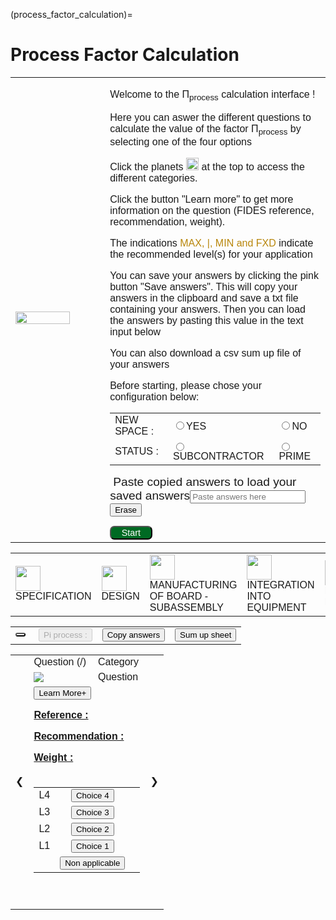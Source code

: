 (process_factor_calculation)=
# Process Factor Calculation 

<div style="width: 100%; height: fit-content;font-family: Arial, Helvetica, sans-serif;">
    <div id="overlay">
        <div class="infoBox">
            <table class="informationGrid">
                <tr>
                    <td width="30%">
                        <img src="pictures/new_astronaut_happy.svg" width="80%" style="margin-top: 20%;" />
                    </td>
                    <td width="70%">
                        <div id="text">
                            <p>Welcome to the Π<sub>process</sub> calculation interface !</p>
                            <p>Here you can aswer the different questions to calculate the value of the factor
                                Π<sub>process</sub> by selecting one of the four options</p>
                            <p>Click the planets <a><img src="pictures/pi_process/emptyPlanet.svg" width="20em" /></a>
                                at
                                the top to access the different categories.</p>
                            <p>Click the button "Learn more" to get more information on the question (FIDES
                                reference,
                                recommendation, weight).</p>
                            <p>The indications <a style="color:darkgoldenrod;">MAX, |, MIN and FXD</a> indicate the
                                recommended level(s) for your application</p>
                            <p>You can save your answers by clicking the pink button "Save answers". This will copy
                                your
                                answers in the clipboard and save a txt file containing your answers.
                                Then you can load the answers by pasting this value in the text input below</p>
                            <p>You can also download a csv sum up file of your answers</p>
                            <div id="modeInput">
                                <p>Before starting, please chose your configuration below:</p>
                                <table id="parameter-table">
                                    <tr class="mode-box">
                                        <td class="parameter-title">NEW SPACE :</td>
                                        <td>
                                            <input type="radio" id="application-choice-yes"
                                                class="application-choice" /><label
                                                for="application-choice-yes">YES</label>
                                        </td>
                                        <td>
                                            <input type="radio" id="application-choice-no"
                                                class="application-choice" /><label
                                                for="application-choice-no">NO</label>
                                        </td>
                                    </tr>
                                    <tr class="status-box">
                                        <td class="parameter-title">STATUS :</td>
                                        <td>
                                            <input type="radio" id="mode-choice-subco" class="mode-choice" /><label
                                                for="mode-choice-subco">SUBCONTRACTOR</label>
                                        </td>
                                        <td>
                                            <input type="radio" id="mode-choice-prime" class="mode-choice" /><label
                                                for="mode-choice-prime">PRIME</label>
                                        </td>
                                    </tr>
                                </table>
                            </div>
                            <div class="answers-input" id="answersInput">
                                <a style="margin-left: 5px; font-size: 1.2em;">Paste copied answers to load your
                                    saved answers</a><input type="text" id="question-load"
                                    placeholder="Paste answers here" /><button
                                    onclick="document.getElementById('question-load').value = ''">Erase</button>
                            </div>
                            <div>
                                <button id="start"
                                    style="width: 20%;font-size: 1.5vw;border-radius: 0.5em;background-color: #006a23;color: white; margin-top: 1em;cursor: pointer;">Start</button>
                                <button id="resume"
                                    style="width: 20%;font-size: 1.5vw;border-radius: 0.5em;background-color: #000000;color: white; margin-top: 1em;cursor: pointer;display: none;">Resume</button>
                            </div>
                        </div>
                    </td>
                </tr>
            </table>
        </div>
    </div>
    <div id="mainDiv">
        <table class="topnav-pi-process">
            <tr>
                <td class="planet" id="planetBox1">
                    <img style="vertical-align:middle; height: 2.5em;" src="pictures/pi_process/emptyPlanet.svg"
                        id="planet1" class="planetPicture">
                    <span id="cat-name-1">SPECIFICATION</span>
                </td>
                <td class="planet" id="planetBox2">
                    <img style="vertical-align:middle; height: 2.5em;" src="pictures/pi_process/emptyPlanet.svg"
                        id="planet2" class="planetPicture">
                    <span id="cat-name-2">DESIGN</span>
                </td>
                <td class="planet" id="planetBox3">
                    <img style="vertical-align:middle; height: 2.5em;" src="pictures/pi_process/emptyPlanet.svg"
                        id="planet3" class="planetPicture">
                    <span id="cat-name-3">MANUFACTURING OF BOARD - SUBASSEMBLY</span>
                </td>
                <td class="planet" id="planetBox4">
                    <img style="vertical-align:middle; height: 2.5em;" src="pictures/pi_process/emptyPlanet.svg"
                        id="planet4" class="planetPicture">
                    <span id="cat-name-4">INTEGRATION INTO EQUIPMENT</span>
                </td>
                <td class="planet" id="planetBox5">
                    <img style="vertical-align:middle; height: 2.5em;" src="pictures/pi_process/emptyPlanet.svg"
                        id="planet5" class="planetPicture">
                    <span id="cat-name-5">INTEGRATION INTO SYSTEM</span>
                </td>
                <td class="planet" id="planetBox6">
                    <img style="vertical-align:middle; height: 2.5em;" src="pictures/pi_process/emptyPlanet.svg"
                        id="planet6" class="planetPicture">
                    <span id="cat-name-6">OPERATION AND MAINTENANCE</span>
                <td class="planet" id="planetBox7">
                    <img style="vertical-align:middle; height: 2.5em;" src="pictures/pi_process/emptyPlanet.svg"
                        id="planet7" class="planetPicture">
                    <span id="cat-name-7">SUPPORT ACTIVITIES</span>
                </td>
            </tr>
        </table>
        <table id="answers-box">
            <tr>
                <td><button
                        style="font-size:24px; border-radius: 20px;background-color: white; color: darkred;margin-right: 5px;cursor: pointer;"
                        title="Help" id="helpPiProcess"><i class="fa fa-question-circle"></i></button><a
                        id="mode-indication" style="text-transform: uppercase;"></a></td>
                <td>
                    <button class="badge" id="pi-process-box" disabled>Pi process : </button>
                </td>
                <td>
                    <button class="extra-interactor" id="copyAnswers">Copy answers <i class="fa fa-download"></i>
                    </button>
                </td>
                <td>
                    <button class="extra-interactor" id="sumUpAnswers">Sum up sheet</button>
                </td>
            </tr>
        </table>
        <table id="quiz">
            <tr>
                <td rowspan="5" id="left-button" class="nav-button">&#10094;</td>
                <td id="questionId">Question <a id="qId"></a> (<a id="qCount"></a>/<a id="qTotal"></a>)</td>
                <td>
                    <div id="myProgress">
                        <span id="category-title">Category</span>
                        <div id="myBar"></div>
                    </div>
                </td>
                <td rowspan="5" id="right-button" class="nav-button">&#10095;</td>
            </tr>
            <tr>
                <td><img src="pictures/new_astronaut.svg" id="astronautPicture" /></td>
                <td id="questionBox">Question</td>
            </tr>
            <tr>
                <td colspan="2">
                    <button type="button" class="collapsible-help" id="learnMore"><i class="fa fa-info-circle"></i> Learn
                        More<span style="float: right;">+</span></button>
                    <div class="content">
                        <div>
                            <p><b><u>Reference : </u></b></p>
                            <p id="number"></p>
                            <p><b><u>Recommendation : </u></b></p>
                            <p id="recommandation"></p>
                            <p><b><u>Weight : </u></b></p>
                            <p id="weight"></p>
                        </div>
                    </div>
                </td>
            </tr>
            <tr>
                <td colspan="2">
                    <table id="choices">
                        <tr class="choice-option">
                            <td class="choice-level">L4</td>
                            <td style="text-align: center;"><button class="choice-description" id="choice4">Choice
                                    4</button></td>
                            <td class="recom" id="recommendation4"></td>
                        </tr>
                        <tr>
                            <td class="choice-level">L3</td>
                            <td style="text-align: center;"><button class="choice-description" id="choice3">Choice
                                    3</button></td>
                            <td class="recom" id="recommendation3"></td>
                        </tr>
                        <tr>
                            <td class="choice-level">L2</td>
                            <td style="text-align: center;"><button class="choice-description" id="choice2">Choice
                                    2</button></td>
                            <td class="recom" id="recommendation2"></td>
                        </tr>
                        <tr>
                            <td class="choice-level">L1</td>
                            <td style="text-align: center;"><button class="choice-description" id="choice1">Choice
                                    1</button></td>
                            <td class="recom" id="recommendation1"></td>
                        </tr>
                        <tr>
                            <td class="choice-level"></td>
                            <td style="text-align: center;"><button class="choice-description-na"
                                    id="not-applicable">Non
                                    applicable</button></td>
                            <td class="recom" id="recommendationNA"></td>
                        </tr>
                    </table>
                </td>
            </tr>
            <tr>
                <td colspan="2">
                    <div>
                        <table id="pages">
                            <tr id="pages-box"></tr>
                        </table>
                    </div>
                </td>
            </tr>
        </table>
    </div>
</div>

<script type="text/javascript" src="../js/questions.js"></script>
<script type="text/javascript" src="../js/comments.js"></script>
<script type="text/javascript" src="../js/recom.js"></script>
<script type="text/javascript" src="../js/pi_process.js"></script>
<script type="text/javascript">runPiProcess();</script>

<script type="text/javascript">
    window.onbeforeunload = function () {
        return "Be careful, if you reload this page you will lose your answers. Please Save them before leaving.";
    }
</script>